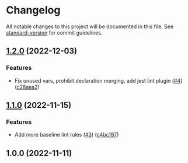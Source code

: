# Changelog

All notable changes to this project will be documented in this file. See [standard-version](https://github.com/conventional-changelog/standard-version) for commit guidelines.

## [1.2.0](https://github.com/adamhamlin/eslint-config/compare/v1.1.0...v1.2.0) (2022-12-03)

### Features

-   Fix unused vars, prohibit declaration merging, add jest lint plugin ([#4](https://github.com/adamhamlin/eslint-config/issues/4)) ([c28aaa2](https://github.com/adamhamlin/eslint-config/commit/c28aaa20f0ed8eea2ae97b0fa2efdbd8136d2092))

## [1.1.0](https://github.com/adamhamlin/eslint-config/compare/v1.0.0...v1.1.0) (2022-11-15)

### Features

-   Add more baseline lint rules ([#3](https://github.com/adamhamlin/eslint-config/issues/3)) ([c4bc197](https://github.com/adamhamlin/eslint-config/commit/c4bc197776dc7e0df9bbee4938153bb0aab4a82e))

## 1.0.0 (2022-11-11)
